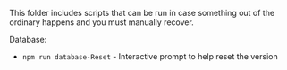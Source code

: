 This folder includes scripts that can be run in case something out of the ordinary happens and you must manually recover.


Database:
- `npm run database-Reset` - Interactive prompt to help reset the version